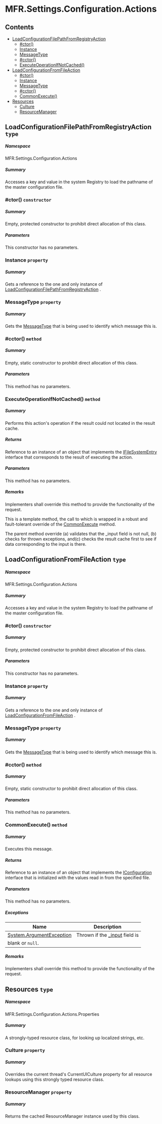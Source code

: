 <a name='assembly'></a>
# MFR.Settings.Configuration.Actions

## Contents

- [LoadConfigurationFilePathFromRegistryAction](#T-MFR-Settings-Configuration-Actions-LoadConfigurationFilePathFromRegistryAction 'MFR.Settings.Configuration.Actions.LoadConfigurationFilePathFromRegistryAction')
  - [#ctor()](#M-MFR-Settings-Configuration-Actions-LoadConfigurationFilePathFromRegistryAction-#ctor 'MFR.Settings.Configuration.Actions.LoadConfigurationFilePathFromRegistryAction.#ctor')
  - [Instance](#P-MFR-Settings-Configuration-Actions-LoadConfigurationFilePathFromRegistryAction-Instance 'MFR.Settings.Configuration.Actions.LoadConfigurationFilePathFromRegistryAction.Instance')
  - [MessageType](#P-MFR-Settings-Configuration-Actions-LoadConfigurationFilePathFromRegistryAction-MessageType 'MFR.Settings.Configuration.Actions.LoadConfigurationFilePathFromRegistryAction.MessageType')
  - [#cctor()](#M-MFR-Settings-Configuration-Actions-LoadConfigurationFilePathFromRegistryAction-#cctor 'MFR.Settings.Configuration.Actions.LoadConfigurationFilePathFromRegistryAction.#cctor')
  - [ExecuteOperationIfNotCached()](#M-MFR-Settings-Configuration-Actions-LoadConfigurationFilePathFromRegistryAction-ExecuteOperationIfNotCached 'MFR.Settings.Configuration.Actions.LoadConfigurationFilePathFromRegistryAction.ExecuteOperationIfNotCached')
- [LoadConfigurationFromFileAction](#T-MFR-Settings-Configuration-Actions-LoadConfigurationFromFileAction 'MFR.Settings.Configuration.Actions.LoadConfigurationFromFileAction')
  - [#ctor()](#M-MFR-Settings-Configuration-Actions-LoadConfigurationFromFileAction-#ctor 'MFR.Settings.Configuration.Actions.LoadConfigurationFromFileAction.#ctor')
  - [Instance](#P-MFR-Settings-Configuration-Actions-LoadConfigurationFromFileAction-Instance 'MFR.Settings.Configuration.Actions.LoadConfigurationFromFileAction.Instance')
  - [MessageType](#P-MFR-Settings-Configuration-Actions-LoadConfigurationFromFileAction-MessageType 'MFR.Settings.Configuration.Actions.LoadConfigurationFromFileAction.MessageType')
  - [#cctor()](#M-MFR-Settings-Configuration-Actions-LoadConfigurationFromFileAction-#cctor 'MFR.Settings.Configuration.Actions.LoadConfigurationFromFileAction.#cctor')
  - [CommonExecute()](#M-MFR-Settings-Configuration-Actions-LoadConfigurationFromFileAction-CommonExecute 'MFR.Settings.Configuration.Actions.LoadConfigurationFromFileAction.CommonExecute')
- [Resources](#T-MFR-Settings-Configuration-Actions-Properties-Resources 'MFR.Settings.Configuration.Actions.Properties.Resources')
  - [Culture](#P-MFR-Settings-Configuration-Actions-Properties-Resources-Culture 'MFR.Settings.Configuration.Actions.Properties.Resources.Culture')
  - [ResourceManager](#P-MFR-Settings-Configuration-Actions-Properties-Resources-ResourceManager 'MFR.Settings.Configuration.Actions.Properties.Resources.ResourceManager')

<a name='T-MFR-Settings-Configuration-Actions-LoadConfigurationFilePathFromRegistryAction'></a>
## LoadConfigurationFilePathFromRegistryAction `type`

##### Namespace

MFR.Settings.Configuration.Actions

##### Summary

Accesses a key and value in the system Registry to load the pathname of
the master configuration file.

<a name='M-MFR-Settings-Configuration-Actions-LoadConfigurationFilePathFromRegistryAction-#ctor'></a>
### #ctor() `constructor`

##### Summary

Empty, protected constructor to prohibit direct allocation of this class.

##### Parameters

This constructor has no parameters.

<a name='P-MFR-Settings-Configuration-Actions-LoadConfigurationFilePathFromRegistryAction-Instance'></a>
### Instance `property`

##### Summary

Gets a reference to the one and only instance of [LoadConfigurationFilePathFromRegistryAction](#T-MFR-Settings-Configuration-Actions-LoadConfigurationFilePathFromRegistryAction 'MFR.Settings.Configuration.Actions.LoadConfigurationFilePathFromRegistryAction') .

<a name='P-MFR-Settings-Configuration-Actions-LoadConfigurationFilePathFromRegistryAction-MessageType'></a>
### MessageType `property`

##### Summary

Gets the [MessageType](#T-MFR-MessageType 'MFR.MessageType') that is being used
to identify which message this is.

<a name='M-MFR-Settings-Configuration-Actions-LoadConfigurationFilePathFromRegistryAction-#cctor'></a>
### #cctor() `method`

##### Summary

Empty, static constructor to prohibit direct allocation of this class.

##### Parameters

This method has no parameters.

<a name='M-MFR-Settings-Configuration-Actions-LoadConfigurationFilePathFromRegistryAction-ExecuteOperationIfNotCached'></a>
### ExecuteOperationIfNotCached() `method`

##### Summary

Performs this action's operation if the result could not located in
the result cache.

##### Returns

Reference to an instance of an object that implements the [IFileSystemEntry](#T-MFR-FileSystem-Interfaces-IFileSystemEntry 'MFR.FileSystem.Interfaces.IFileSystemEntry')
interface that corresponds to the result of executing the action.

##### Parameters

This method has no parameters.

##### Remarks

Implementers shall override this method to provide the functionality
of the request.



This is a template method, the call to which is wrapped in a robust
and fault-tolerant override of the [CommonExecute](#M-MFR-ActionBase-CommonExecute 'MFR.ActionBase.CommonExecute') method.



The parent method override (a) validates that the _input field is
not null, (b) checks for thrown exceptions, and(c) checks the result
cache first to see if data corresponding to the input is there.

<a name='T-MFR-Settings-Configuration-Actions-LoadConfigurationFromFileAction'></a>
## LoadConfigurationFromFileAction `type`

##### Namespace

MFR.Settings.Configuration.Actions

##### Summary

Accesses a key and value in the system Registry to load the pathname of
the master configuration file.

<a name='M-MFR-Settings-Configuration-Actions-LoadConfigurationFromFileAction-#ctor'></a>
### #ctor() `constructor`

##### Summary

Empty, protected constructor to prohibit direct allocation of this class.

##### Parameters

This constructor has no parameters.

<a name='P-MFR-Settings-Configuration-Actions-LoadConfigurationFromFileAction-Instance'></a>
### Instance `property`

##### Summary

Gets a reference to the one and only instance of
[LoadConfigurationFromFileAction](#T-MFR-Settings-Configuration-Actions-LoadConfigurationFromFileAction 'MFR.Settings.Configuration.Actions.LoadConfigurationFromFileAction')
.

<a name='P-MFR-Settings-Configuration-Actions-LoadConfigurationFromFileAction-MessageType'></a>
### MessageType `property`

##### Summary

Gets the [MessageType](#T-MFR-MessageType 'MFR.MessageType') that is being used
to identify which message this is.

<a name='M-MFR-Settings-Configuration-Actions-LoadConfigurationFromFileAction-#cctor'></a>
### #cctor() `method`

##### Summary

Empty, static constructor to prohibit direct allocation of this class.

##### Parameters

This method has no parameters.

<a name='M-MFR-Settings-Configuration-Actions-LoadConfigurationFromFileAction-CommonExecute'></a>
### CommonExecute() `method`

##### Summary

Executes this message.

##### Returns

Reference to an instance of an object that implements the
[IConfiguration](#T-MFR-Settings-Configuration-Interfaces-IConfiguration 'MFR.Settings.Configuration.Interfaces.IConfiguration')
interface that is initialized with the values read in from the
specified file.

##### Parameters

This method has no parameters.

##### Exceptions

| Name | Description |
| ---- | ----------- |
| [System.ArgumentException](http://msdn.microsoft.com/query/dev14.query?appId=Dev14IDEF1&l=EN-US&k=k:System.ArgumentException 'System.ArgumentException') | Thrown if the [_input](#F-MFR-ActionBase-_input 'MFR.ActionBase._input') field is
blank or `null`. |

##### Remarks

Implementers shall override this method to provide the functionality
of the request.

<a name='T-MFR-Settings-Configuration-Actions-Properties-Resources'></a>
## Resources `type`

##### Namespace

MFR.Settings.Configuration.Actions.Properties

##### Summary

A strongly-typed resource class, for looking up localized strings, etc.

<a name='P-MFR-Settings-Configuration-Actions-Properties-Resources-Culture'></a>
### Culture `property`

##### Summary

Overrides the current thread's CurrentUICulture property for all
  resource lookups using this strongly typed resource class.

<a name='P-MFR-Settings-Configuration-Actions-Properties-Resources-ResourceManager'></a>
### ResourceManager `property`

##### Summary

Returns the cached ResourceManager instance used by this class.
